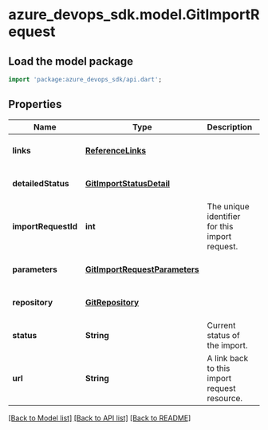 # azure_devops_sdk.model.GitImportRequest

## Load the model package
```dart
import 'package:azure_devops_sdk/api.dart';
```

## Properties
Name | Type | Description | Notes
------------ | ------------- | ------------- | -------------
**links** | [**ReferenceLinks**](ReferenceLinks.md) |  | [optional] [default to null]
**detailedStatus** | [**GitImportStatusDetail**](GitImportStatusDetail.md) |  | [optional] [default to null]
**importRequestId** | **int** | The unique identifier for this import request. | [optional] [default to null]
**parameters** | [**GitImportRequestParameters**](GitImportRequestParameters.md) |  | [optional] [default to null]
**repository** | [**GitRepository**](GitRepository.md) |  | [optional] [default to null]
**status** | **String** | Current status of the import. | [optional] [default to null]
**url** | **String** | A link back to this import request resource. | [optional] [default to null]

[[Back to Model list]](../README.md#documentation-for-models) [[Back to API list]](../README.md#documentation-for-api-endpoints) [[Back to README]](../README.md)


